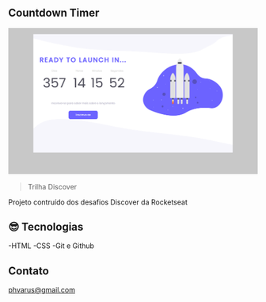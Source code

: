 ## Countdown Timer

![Preview](./.github/preview.png)

> Trilha Discover

Projeto contruído dos desafios Discover da Rocketseat

## 😎 Tecnologias

-HTML
-CSS
-Git e Github

## Contato

phvarus@gmail.com
